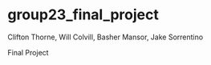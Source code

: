 # group23_final_project

Clifton Thorne, Will Colvill, Basher Mansor, Jake Sorrentino

Final Project
